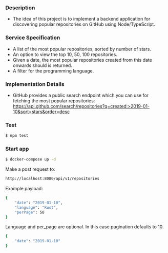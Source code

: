 ### Description

- The idea of this project is to implement a backend application for discovering popular repositories on GitHub using Node/TypeScript.

### Service Specification

- A list of the most popular repositories, sorted by number of stars.
- An option to view the top 10, 50, 100 repositories.
- Given a date, the most popular repositories created from this date onwards should is returned.
- A filter for the programming language.

### Implementation Details

- GitHub provides a public search endpoint which you can use for fetching the most popular repositories:
  https://api.github.com/search/repositories?q=created:>2019-01-10&sort=stars&order=desc

### Test

```bash
$ npm test
```

### Start app

```bash
$ docker-compose up -d
```

Make a post request to:

```bash
http://localhost:8080/api/v1/repositories
```

Example payload:

```bash
{
	"date": "2019-01-10",
	"language": "Rust",
	"perPage": 50
}
```

Language and per_page are optional. In this case pagination defaults to 10.

```bash
{
	"date": "2019-01-10"
}
```
